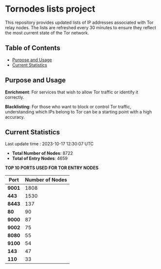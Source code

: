 # Tornodes lists project

This repository provides updated lists of IP addresses associated with Tor relay nodes. The lists are refreshed every 30 minutes to ensure they reflect the most current state of the Tor network.

## Table of Contents

- [Purpose and Usage](#purpose-and-usage)
- [Current Statistics](#current-statistics)


## Purpose and Usage

**Enrichment**: For services that wish to allow Tor traffic or identify it correctly.

**Blacklisting**: For those who want to block or control Tor traffic, understanding which IPs belong to Tor can be a starting point with a high accuracy.

## Current Statistics

Last update time : 2023-10-17 12:30:07 UTC

- **Total Number of Nodes**: 8722
- **Total of Entry Nodes**: 4659

**TOP 10 PORTS USED FOR TOR ENTRY NODES**

| **Port** | **Number of Nodes** |
|------|-----------------|
| **9001**   | 1808  |
| **443**   | 1530  |
| **8443**   | 137  |
| **80**   | 90  |
| **9000**   | 87  |
| **9002**   | 75  |
| **8080**   | 55  |
| **9100**   | 54  |
| **143**   | 47  |
| **110**   | 33  |

